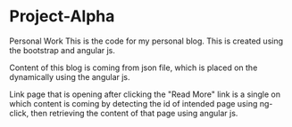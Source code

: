 # Project-Alpha
Personal Work
This is the code for my personal blog. This is created using the bootstrap and angular js.

Content of this blog is coming from json file, which is placed on the dynamically using the angular js.

Link page that is opening after clicking the "Read More" link is a single on which content is coming by
detecting the id of intended page using ng-click, then retrieving the content of that page using angular js.
